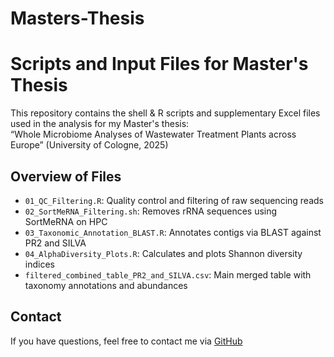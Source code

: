 # Masters-Thesis

# Scripts and Input Files for Master's Thesis

This repository contains the shell & R scripts and supplementary Excel files used in the analysis for my Master's thesis:  
“Whole Microbiome Analyses of Wastewater Treatment Plants across Europe” (University of Cologne, 2025)

## Overview of Files

- `01_QC_Filtering.R`: Quality control and filtering of raw sequencing reads
- `02_SortMeRNA_Filtering.sh`: Removes rRNA sequences using SortMeRNA on HPC
- `03_Taxonomic_Annotation_BLAST.R`: Annotates contigs via BLAST against PR2 and SILVA
- `04_AlphaDiversity_Plots.R`: Calculates and plots Shannon diversity indices
- `filtered_combined_table_PR2_and_SILVA.csv`: Main merged table with taxonomy annotations and abundances

## Contact
If you have questions, feel free to contact me via [GitHub](https://github.com/dein-benutzername)
